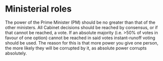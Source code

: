 Ministerial roles
==================

The power of the Prime Minister (PM) should be no greater than that of the other ministers. All Cabinet decisions should be reached by consensus, or if that cannot be reached, a vote. If an absolute majority (i.e. >50% of votes in favour of one option) cannot be reached in said votes instant-runoff voting should be used. The reason for this is that more power you give one person, the more likely they will be corrupted by it, as absolute power corrupts absolutely. 